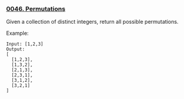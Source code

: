 ### [0046. Permutations](https://leetcode.com/problems/permutations/)

Given a collection of distinct integers, return all possible permutations.

Example:

    Input: [1,2,3]
    Output:
    [
      [1,2,3],
      [1,3,2],
      [2,1,3],
      [2,3,1],
      [3,1,2],
      [3,2,1]
    ]
